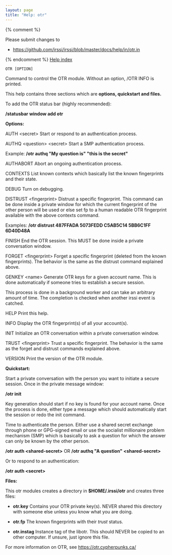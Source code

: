 ```yaml
---
layout: page
title: "Help: otr"
---
```


{% comment %}

Please submit changes to
- https://github.com/irssi/irssi/blob/master/docs/help/in/otr.in


{% endcomment %}
[Help index](/documentation/help)

<div class="highlight irssisyntax"><pre style="\-\-cmdlen:3ch"><code><span class="synB">OTR</span> <span class="syn10">[<span class="syn">OPTION</span>]</span></code></pre></div>



Command to control the OTR module. Without an option, /OTR INFO is printed.

This help contains three sections which are <strong>options, quickstart and files.</strong>

To add the OTR status bar (highly recommended):

<strong>/statusbar window add otr</strong>

<strong>Options:</strong>

AUTH &lt;secret>
Start or respond to an authentication process.

AUTHQ &lt;question> &lt;secret>
Start a SMP authentication process.

Example: <strong>/otr authq "My question is" "this is the secret"</strong>

AUTHABORT
Abort an ongoing authentication process.

CONTEXTS
List known contexts which basically list the known fingerprints and their
state.

DEBUG
Turn on debugging.

DISTRUST &lt;fingerprint>
Distrust a specific fingerprint. This command can be done inside a private
window for which the current fingerprint of the other person will be used
or else set fp to a human readable OTR fingerprint available with the above
contexts command.

Examples: <strong>/otr distrust 487FFADA 5073FEDD C5AB5C14 5BB6C1FF 6D40D48A</strong>

FINISH
End the OTR session. This MUST be done inside a private conversation
window.

FORGET &lt;fingerprint>
Forget a specific fingerprint (deleted from the known fingerprints). The
behavior is the same as the distrust command explained above.

GENKEY &lt;name>
Generate OTR keys for a given account name. This is done automatically
if someone tries to establish a secure session.

This process is done in a background worker and can take an arbitrary
amount of time. The completion is checked when another irssi event is
catched.

HELP
Print this help.

INFO
Display the OTR fingerprint(s) of all your account(s).

INIT
Initialize an OTR conversation within a private conversation window.

TRUST &lt;fingerprint>
Trust a specific fingerprint. The behavior is the same as the forget and
distrust commands explained above.

VERSION
Print the version of the OTR module.

<strong>Quickstart:</strong>

Start a private conversation with the person you want to initiate a secure session. Once in the private message window:

<strong>/otr init</strong>

Key generation should start if no key is found for your account name. Once the process is done, either type a message which should automatically start the session or redo the init command.

Time to authenticate the person. Either use a shared secret exchange through phone or GPG-signed email or use the socialist millionaire problem mechanism (SMP) which is basically to ask a question for which the answer can only be known by the other person.

<strong>/otr auth &lt;shared-secret></strong> OR <strong>/otr authq "A question" &lt;shared-secret></strong>

Or to respond to an authentication:

<strong>/otr auth &lt;secret></strong>

<strong>Files:</strong>

This otr modules creates a directory in <strong>$HOME/.irssi/otr</strong> and creates three files:

* <strong>otr.key</strong>
Contains your OTR private key(s). NEVER shared this directory with someone
else unless you know what you are doing.

* <strong>otr.fp</strong>
The known fingerprints with their _trust_ status.

* <strong>otr.instag</strong>
Instance tag of the libotr. This should NEVER be copied to an other
computer. If unsure, just ignore this file.

For more information on OTR, see https://otr.cypherpunks.ca/

